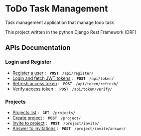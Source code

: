 # ToDo Task Management

Task management application that manage todo task

This project written in the python Django Rest Framework (DRF)

## APIs Documentation

### Login and Register

* [Register a user](api-docs-md/register_user.md) : &nbsp; **`POST`**  &nbsp;  `/api/register/`
* [Login and fetch JWT tokens](api-docs-md/login_user.md) : &nbsp; **`POST`**  &nbsp;  `/api/token/`
* [Refresh access token](api-docs-md/refresh_token.md) : &nbsp; **`POST`**  &nbsp;  `/api/token/refresh/`
* [Verify access token](api-docs-md/verify_token.md) : &nbsp; **`POST`**  &nbsp;  `/api/token/verify/`

### Projects

* [Projects list](api-docs-md/project_list.md) : &nbsp; **`GET`**  &nbsp;  `/projects/`
* [Create project](api-docs-md/project_create.md) : &nbsp; **`POST`**  &nbsp;  `/project/`
* [Invite to project](api-docs-md/invite_to_project.md) : &nbsp; **`POST`**  &nbsp;  `/project/invite/`
* [Answer to invitations](api-docs-md/answer_to_invite.md) : &nbsp; **`POST`**  &nbsp;  `/project/invite/answer/`
